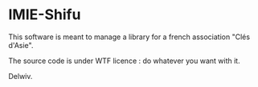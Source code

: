 IMIE-Shifu
==========
This software is meant to manage a library for a french association "Clés d'Asie".

The source code is under WTF licence : do whatever you want with it.


Delwiv.
